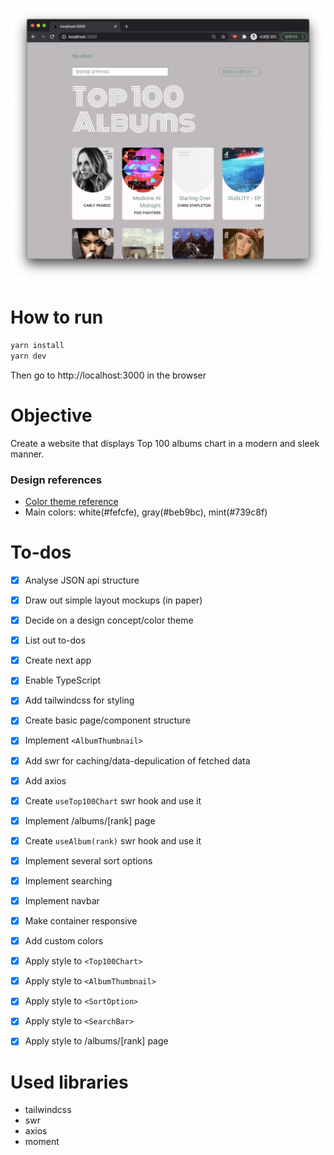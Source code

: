 ![screenshot](./screenshot.png)

# How to run

```bash
yarn install
yarn dev
```

Then go to http://localhost:3000 in the browser

# Objective

Create a website that displays Top 100 albums chart in a modern and sleek manner.

### Design references

- [Color theme reference](https://www.behance.net/gallery/110856055/Florensans-Typeface?tracking_source=search_projects_recommended%7Cmodern)
- Main colors: white(#fefcfe), gray(#beb9bc), mint(#739c8f)

# To-dos

* [x] Analyse JSON api structure
* [x] Draw out simple layout mockups (in paper)
* [x] Decide on a design concept/color theme
* [x] List out to-dos

* [x] Create next app
* [x] Enable TypeScript
* [x] Add tailwindcss for styling
* [x] Create basic page/component structure
* [x] Implement `<AlbumThumbnail>`
* [x] Add swr for caching/data-depulication of fetched data
* [x] Add axios
* [x] Create `useTop100Chart` swr hook and use it
* [x] Implement /albums/[rank] page
* [x] Create `useAlbum(rank)` swr hook and use it
* [x] Implement several sort options
* [x] Implement searching
* [x] Implement navbar

* [x] Make container responsive
* [x] Add custom colors
* [x] Apply style to `<Top100Chart>`
* [x] Apply style to `<AlbumThumbnail>`
* [x] Apply style to `<SortOption>`
* [x] Apply style to `<SearchBar>`
* [x] Apply style to /albums/[rank] page

# Used libraries

- tailwindcss
- swr
- axios
- moment
